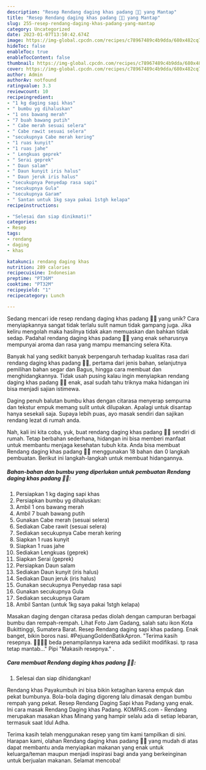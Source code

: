 ```yaml
---
description: "Resep Rendang daging khas padang 👌🏻 yang Mantap"
title: "Resep Rendang daging khas padang 👌🏻 yang Mantap"
slug: 255-resep-rendang-daging-khas-padang-yang-mantap
category: Uncategorized
date: 2023-01-07T13:50:42.674Z
image: https://img-global.cpcdn.com/recipes/c78967489c4b9dda/680x482cq70/rendang-daging-khas-padang-foto-resep-utama.jpg
hideToc: false
enableToc: true
enableTocContent: false
thumbnail: https://img-global.cpcdn.com/recipes/c78967489c4b9dda/680x482cq70/rendang-daging-khas-padang-foto-resep-utama.jpg
cover: https://img-global.cpcdn.com/recipes/c78967489c4b9dda/680x482cq70/rendang-daging-khas-padang-foto-resep-utama.jpg
author: Admin
authorAv: notfound
ratingvalue: 3.3
reviewcount: 10
recipeingredient:
- "1 kg daging sapi khas"
- " bumbu yg dihaluskan"
- "1 ons bawang merah"
- "7 buah bawang putih"
- " Cabe merah sesuai selera"
- " Cabe rawit sesuai selera"
- "secukupnya Cabe merah kering"
- "1 ruas kunyit"
- "1 ruas jahe"
- " Lengkuas geprek"
- " Serai geprek"
- " Daun salam"
- " Daun kunyit iris halus"
- " Daun jeruk iris halus"
- "secukupnya Penyedap rasa sapi"
- "secukupnya Gula"
- "secukupnya Garam"
- " Santan untuk 1kg saya pakai 1stgh kelapa"
recipeinstructions:

- "Selesai dan siap dinikmati!"
categories:
- Resep
tags:
- rendang
- daging
- khas

katakunci: rendang daging khas 
nutrition: 289 calories
recipecuisine: Indonesian
preptime: "PT36M"
cooktime: "PT32M"
recipeyield: "1"
recipecategory: Lunch

---
```





Sedang mencari ide resep rendang daging khas padang 👌🏻 yang unik? Cara menyiapkannya sangat tidak terlalu sulit namun tidak gampang juga. Jika keliru mengolah maka hasilnya tidak akan memuaskan dan bahkan tidak sedap. Padahal rendang daging khas padang 👌🏻 yang enak seharusnya mempunyai aroma dan rasa yang mampu memancing selera Kita.





Banyak hal yang sedikit banyak berpengaruh terhadap kualitas rasa dari rendang daging khas padang 👌🏻, pertama dari jenis bahan, selanjutnya pemilihan bahan segar dan Bagus, hingga cara membuat dan menghidangkannya. Tidak usah pusing kalau ingin menyiapkan rendang daging khas padang 👌🏻 enak,      asal sudah tahu triknya maka hidangan ini bisa menjadi sajian istimewa.














Daging penuh balutan bumbu khas dengan citarasa menyerap sempurna dan tekstur empuk memang sulit untuk dilupakan. Apalagi untuk disantap hanya sesekali saja. Supaya lebih puas, ayo masak sendiri dan sajikan rendang lezat di rumah anda.






Nah, kali ini kita coba, yuk, buat rendang daging khas padang 👌🏻 sendiri di rumah. Tetap berbahan sederhana, hidangan ini bisa memberi manfaat untuk membantu menjaga kesehatan tubuh kita. Anda bisa membuat Rendang daging khas padang 👌🏻 menggunakan 18 bahan dan 0 langkah pembuatan. Berikut ini langkah-langkah untuk membuat hidangannya.

<!--inarticleads1-->

##### Bahan-bahan dan bumbu yang diperlukan untuk pembuatan Rendang daging khas padang 👌🏻:

1. Persiapkan 1 kg daging sapi khas
1. Persiapkan  bumbu yg dihaluskan:
1. Ambil 1 ons bawang merah
1. Ambil 7 buah bawang putih
1. Gunakan  Cabe merah (sesuai selera)
1. Sediakan  Cabe rawit (sesuai selera)
1. Sediakan secukupnya Cabe merah kering
1. Siapkan 1 ruas kunyit
1. Siapkan 1 ruas jahe
1. Sediakan  Lengkuas (geprek)
1. Siapkan  Serai (geprek)
1. Persiapkan  Daun salam
1. Sediakan  Daun kunyit (iris halus)
1. Sediakan  Daun jeruk (iris halus)
1. Gunakan secukupnya Penyedap rasa sapi
1. Gunakan secukupnya Gula
1. Sediakan secukupnya Garam
1. Ambil  Santan (untuk 1kg saya pakai 1stgh kelapa)


Masakan daging dengan citarasa pedas diolah dengan campuran berbagai bumbu dan rempah-rempah. Lihat Foto Jam Gadang, salah satu ikon Kota Bukittinggi, Sumatera Barat. Resep Rendang daging sapi khas padang. Enak banget, bikin boros nasi. #PejuangGoldenBatikApron. &#34;Terima kasih resepnya. 🙏🏻🙏🏻 beda penampilannya karena ada sediikit modifikasi. tp rasa tetap mantab…&#34; Pipi &#34;Makasih resepnya.&#34; . 

<!--inarticleads2-->

##### Cara membuat Rendang daging khas padang 👌🏻:


1. Selesai dan siap dihidangkan!

Rendang khas Payakumbuh ini bisa bikin ketagihan karena empuk dan pekat bumbunya. Bola-bola daging digoreng lalu dimasak dengan bumbu rempah yang pekat. Resep Rendang Daging Sapi khas Padang yang enak. Ini cara masak Rendang Daging khas Padang. KOMPAS.com - Rendang merupakan masakan khas Minang yang hampir selalu ada di setiap lebaran, termasuk saat Idul Adha. 

Terima kasih telah menggunakan resep yang tim kami tampilkan di sini. Harapan kami, olahan Rendang daging khas padang 👌🏻 yang mudah di atas dapat membantu anda menyiapkan makanan yang enak untuk keluarga/teman maupun menjadi inspirasi bagi anda yang berkeinginan untuk berjualan makanan. Selamat mencoba!

